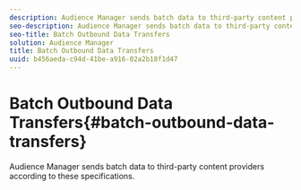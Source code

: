 ```yaml
---
description: Audience Manager sends batch data to third-party content providers according to these specifications.
seo-description: Audience Manager sends batch data to third-party content providers according to these specifications.
seo-title: Batch Outbound Data Transfers
solution: Audience Manager
title: Batch Outbound Data Transfers
uuid: b456aeda-c94d-41be-a916-02a2b18f1d47
---
```


# Batch Outbound Data Transfers{#batch-outbound-data-transfers}

Audience Manager sends batch data to third-party content providers according to these specifications.

<!-- 

c_outbound_intro.xml

 -->

